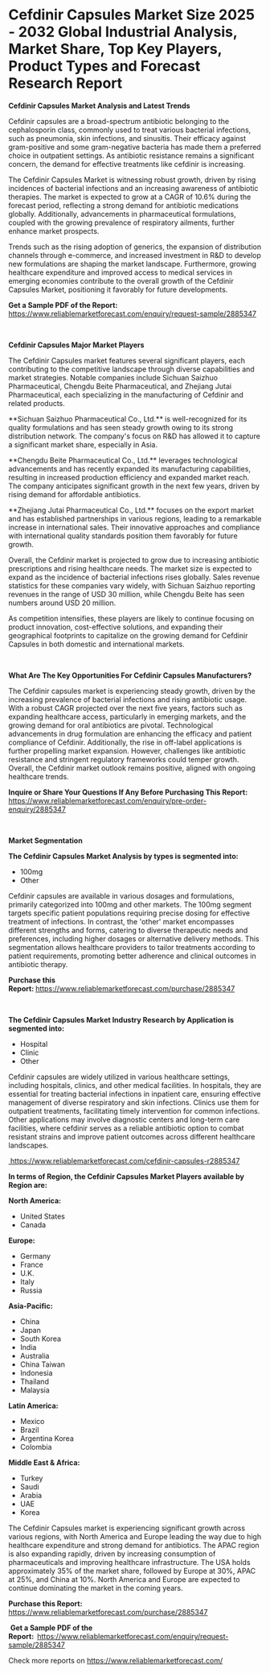 <p><h1>Cefdinir Capsules Market Size 2025 - 2032 Global Industrial Analysis, Market Share, Top Key Players, Product Types and Forecast Research Report</h1></p><p><strong>Cefdinir Capsules Market Analysis and Latest Trends</strong></p>
<p><p>Cefdinir capsules are a broad-spectrum antibiotic belonging to the cephalosporin class, commonly used to treat various bacterial infections, such as pneumonia, skin infections, and sinusitis. Their efficacy against gram-positive and some gram-negative bacteria has made them a preferred choice in outpatient settings. As antibiotic resistance remains a significant concern, the demand for effective treatments like cefdinir is increasing.</p><p>The Cefdinir Capsules Market is witnessing robust growth, driven by rising incidences of bacterial infections and an increasing awareness of antibiotic therapies. The market is expected to grow at a CAGR of 10.6% during the forecast period, reflecting a strong demand for antibiotic medications globally. Additionally, advancements in pharmaceutical formulations, coupled with the growing prevalence of respiratory ailments, further enhance market prospects.</p><p>Trends such as the rising adoption of generics, the expansion of distribution channels through e-commerce, and increased investment in R&D to develop new formulations are shaping the market landscape. Furthermore, growing healthcare expenditure and improved access to medical services in emerging economies contribute to the overall growth of the Cefdinir Capsules Market, positioning it favorably for future developments.</p></p>
<p><strong>Get a Sample PDF of the Report:&nbsp;</strong> <a href="https://www.reliablemarketforecast.com/enquiry/request-sample/2885347?utm_campaign=3499&utm_medium=2&utm_source=Github&utm_content=ia&utm_term=13032025&utm_id=cefdinir-capsules">https://www.reliablemarketforecast.com/enquiry/request-sample/2885347</a></p>
<p>&nbsp;</p>
<p><strong>Cefdinir Capsules Major Market Players</strong></p>
<p><p>The Cefdinir Capsules market features several significant players, each contributing to the competitive landscape through diverse capabilities and market strategies. Notable companies include Sichuan Saizhuo Pharmaceutical, Chengdu Beite Pharmaceutical, and Zhejiang Jutai Pharmaceutical, each specializing in the manufacturing of Cefdinir and related products.</p><p>**Sichuan Saizhuo Pharmaceutical Co., Ltd.** is well-recognized for its quality formulations and has seen steady growth owing to its strong distribution network. The company's focus on R&D has allowed it to capture a significant market share, especially in Asia.</p><p>**Chengdu Beite Pharmaceutical Co., Ltd.** leverages technological advancements and has recently expanded its manufacturing capabilities, resulting in increased production efficiency and expanded market reach. The company anticipates significant growth in the next few years, driven by rising demand for affordable antibiotics.</p><p>**Zhejiang Jutai Pharmaceutical Co., Ltd.** focuses on the export market and has established partnerships in various regions, leading to a remarkable increase in international sales. Their innovative approaches and compliance with international quality standards position them favorably for future growth.</p><p>Overall, the Cefdinir market is projected to grow due to increasing antibiotic prescriptions and rising healthcare needs. The market size is expected to expand as the incidence of bacterial infections rises globally. Sales revenue statistics for these companies vary widely, with Sichuan Saizhuo reporting revenues in the range of USD 30 million, while Chengdu Beite has seen numbers around USD 20 million.</p><p>As competition intensifies, these players are likely to continue focusing on product innovation, cost-effective solutions, and expanding their geographical footprints to capitalize on the growing demand for Cefdinir Capsules in both domestic and international markets.</p></p>
<p>&nbsp;</p>
<p><strong>What Are The Key Opportunities For Cefdinir Capsules Manufacturers?</strong></p>
<p><p>The Cefdinir capsules market is experiencing steady growth, driven by the increasing prevalence of bacterial infections and rising antibiotic usage. With a robust CAGR projected over the next five years, factors such as expanding healthcare access, particularly in emerging markets, and the growing demand for oral antibiotics are pivotal. Technological advancements in drug formulation are enhancing the efficacy and patient compliance of Cefdinir. Additionally, the rise in off-label applications is further propelling market expansion. However, challenges like antibiotic resistance and stringent regulatory frameworks could temper growth. Overall, the Cefdinir market outlook remains positive, aligned with ongoing healthcare trends.</p></p>
<p><strong>Inquire or Share Your Questions If Any Before Purchasing This Report:</strong> <a href="https://www.reliablemarketforecast.com/enquiry/pre-order-enquiry/2885347?utm_campaign=3499&utm_medium=2&utm_source=Github&utm_content=ia&utm_term=13032025&utm_id=cefdinir-capsules">https://www.reliablemarketforecast.com/enquiry/pre-order-enquiry/2885347</a></p>
<p>&nbsp;</p>
<p><strong>Market Segmentation</strong></p>
<p><strong>The Cefdinir Capsules Market Analysis by types is segmented into:</strong></p>
<p><ul><li> 100mg</li><li>Other </li></ul></p>
<p><p>Cefdinir capsules are available in various dosages and formulations, primarily categorized into 100mg and other markets. The 100mg segment targets specific patient populations requiring precise dosing for effective treatment of infections. In contrast, the 'other' market encompasses different strengths and forms, catering to diverse therapeutic needs and preferences, including higher dosages or alternative delivery methods. This segmentation allows healthcare providers to tailor treatments according to patient requirements, promoting better adherence and clinical outcomes in antibiotic therapy.</p></p>
<p><strong>Purchase this Report:&nbsp;</strong><a href="https://www.reliablemarketforecast.com/purchase/2885347?utm_campaign=3499&utm_medium=2&utm_source=Github&utm_content=ia&utm_term=13032025&utm_id=cefdinir-capsules">https://www.reliablemarketforecast.com/purchase/2885347</a></p>
<p>&nbsp;</p>
<p><strong>The Cefdinir Capsules Market Industry Research by Application is segmented into:</strong></p>
<p><ul><li> Hospital</li><li>Clinic</li><li>Other </li></ul></p>
<p><p>Cefdinir capsules are widely utilized in various healthcare settings, including hospitals, clinics, and other medical facilities. In hospitals, they are essential for treating bacterial infections in inpatient care, ensuring effective management of diverse respiratory and skin infections. Clinics use them for outpatient treatments, facilitating timely intervention for common infections. Other applications may involve diagnostic centers and long-term care facilities, where cefdinir serves as a reliable antibiotic option to combat resistant strains and improve patient outcomes across different healthcare landscapes.</p></p>
<p><a href="https://www.reliablemarketforecast.com/cefdinir-capsules-r2885347?utm_campaign=3499&utm_medium=2&utm_source=Github&utm_content=ia&utm_term=13032025&utm_id=cefdinir-capsules">&nbsp;https://www.reliablemarketforecast.com/cefdinir-capsules-r2885347</a></p>
<p><strong>In terms of Region, the Cefdinir Capsules Market Players available by Region are:</strong></p>
<p>
    <p> <strong> North America: </strong>
        <ul>
            <li>United States</li>
            <li>Canada</li>
        </ul>
        </p> 
    <p> <strong> Europe: </strong>
        <ul>
            <li>Germany</li>
            <li>France</li>
            <li>U.K.</li>
            <li>Italy</li>
            <li>Russia</li>
        </ul>
        </p> 
    <p> <strong> Asia-Pacific: </strong>
        <ul>
            <li>China</li>
            <li>Japan</li>
            <li>South Korea</li>
            <li>India</li>
            <li>Australia</li>
            <li>China Taiwan</li>
            <li>Indonesia</li>
            <li>Thailand</li>
            <li>Malaysia</li>
        </ul>
        </p> 
    <p> <strong> Latin America: </strong>
        <ul>
            <li>Mexico</li>
            <li>Brazil</li>
            <li>Argentina Korea</li>
            <li>Colombia</li>
        </ul>
        </p> 
    <p> <strong> Middle East & Africa: </strong>
        <ul>
            <li>Turkey</li>
            <li>Saudi</li>
            <li>Arabia</li>
            <li>UAE</li>
            <li>Korea</li>
        </ul>
    </p>
    </p>
<p><p>The Cefdinir Capsules market is experiencing significant growth across various regions, with North America and Europe leading the way due to high healthcare expenditure and strong demand for antibiotics. The APAC region is also expanding rapidly, driven by increasing consumption of pharmaceuticals and improving healthcare infrastructure. The USA holds approximately 35% of the market share, followed by Europe at 30%, APAC at 25%, and China at 10%. North America and Europe are expected to continue dominating the market in the coming years.</p></p>
<p><strong>Purchase this Report: </strong><a href="https://www.reliablemarketforecast.com/purchase/2885347?utm_campaign=3499&utm_medium=2&utm_source=Github&utm_content=ia&utm_term=13032025&utm_id=cefdinir-capsules">https://www.reliablemarketforecast.com/purchase/2885347</a></p>
<p>&nbsp;<strong>Get a Sample PDF of the Report:&nbsp;&nbsp;</strong><a href="https://www.reliablemarketforecast.com/enquiry/request-sample/2885347?utm_campaign=3499&utm_medium=2&utm_source=Github&utm_content=ia&utm_term=13032025&utm_id=cefdinir-capsules">https://www.reliablemarketforecast.com/enquiry/request-sample/2885347</a></p>
<p><strong></strong></p>
<p>Check more reports on <a href="https://www.reliablemarketforecast.com/?utm_campaign=3499&utm_medium=2&utm_source=Github&utm_content=ia&utm_term=13032025&utm_id=cefdinir-capsules">https://www.reliablemarketforecast.com/</a></p>